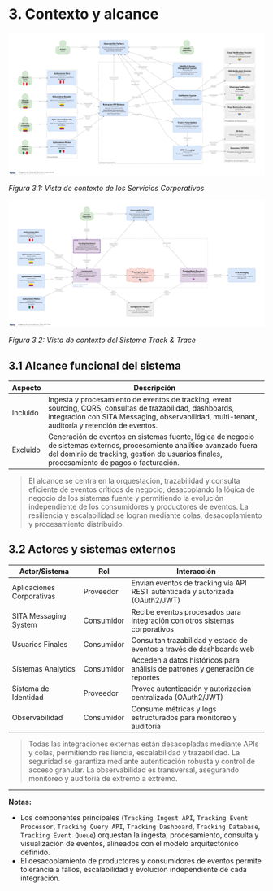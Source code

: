 
# 3. Contexto y alcance

![Servicios Corporativos - Vista de Contexto](/diagrams/servicios-corporativos/corporate_services.png)

*Figura 3.1: Vista de contexto de los Servicios Corporativos*

![Sistema Track & Trace - Vista de Contexto](/diagrams/servicios-corporativos/track_and_trace_system.png)

*Figura 3.2: Vista de contexto del Sistema Track & Trace*

## 3.1 Alcance funcional del sistema

| Aspecto   | Descripción                                                                 |
|-----------|-----------------------------------------------------------------------------|
| Incluido  | Ingesta y procesamiento de eventos de tracking, event sourcing, CQRS, consultas de trazabilidad, dashboards, integración con SITA Messaging, observabilidad, multi-tenant, auditoría y retención de eventos. |
| Excluido  | Generación de eventos en sistemas fuente, lógica de negocio de sistemas externos, procesamiento analítico avanzado fuera del dominio de tracking, gestión de usuarios finales, procesamiento de pagos o facturación. |

> El alcance se centra en la orquestación, trazabilidad y consulta eficiente de eventos críticos de negocio, desacoplando la lógica de negocio de los sistemas fuente y permitiendo la evolución independiente de los consumidores y productores de eventos. La resiliencia y escalabilidad se logran mediante colas, desacoplamiento y procesamiento distribuido.

## 3.2 Actores y sistemas externos

| Actor/Sistema              | Rol         | Interacción                                                                 |
|----------------------------|-------------|----------------------------------------------------------------------------|
| Aplicaciones Corporativas  | Proveedor   | Envían eventos de tracking vía API REST autenticada y autorizada (OAuth2/JWT) |
| SITA Messaging System      | Consumidor  | Recibe eventos procesados para integración con otros sistemas corporativos  |
| Usuarios Finales           | Consumidor  | Consultan trazabilidad y estado de eventos a través de dashboards web       |
| Sistemas Analytics         | Consumidor  | Acceden a datos históricos para análisis de patrones y generación de reportes|
| Sistema de Identidad       | Proveedor   | Provee autenticación y autorización centralizada (OAuth2/JWT)               |
| Observabilidad             | Consumidor  | Consume métricas y logs estructurados para monitoreo y auditoría            |

> Todas las integraciones externas están desacopladas mediante APIs y colas, permitiendo resiliencia, escalabilidad y trazabilidad. La seguridad se garantiza mediante autenticación robusta y control de acceso granular. La observabilidad es transversal, asegurando monitoreo y auditoría de extremo a extremo.

---

**Notas:**

- Los componentes principales (`Tracking Ingest API`, `Tracking Event Processor`, `Tracking Query API`, `Tracking Dashboard`, `Tracking Database`, `Tracking Event Queue`) orquestan la ingesta, procesamiento, consulta y visualización de eventos, alineados con el modelo arquitectónico definido.
- El desacoplamiento de productores y consumidores de eventos permite tolerancia a fallos, escalabilidad y evolución independiente de cada integración.
